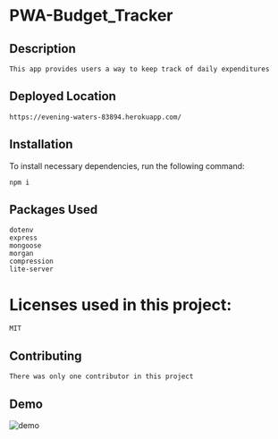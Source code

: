 # PWA-Budget_Tracker

## Description 
    This app provides users a way to keep track of daily expenditures 

## Deployed Location
    https://evening-waters-83894.herokuapp.com/

## Installation

To install necessary dependencies, run the following command:

    npm i

## Packages Used

    dotenv
    express
    mongoose
    morgan
    compression
    lite-server

# Licenses used in this project:

    MIT

## Contributing

    There was only one contributor in this project

## Demo 

![demo](img/Budget-Demo.gif)